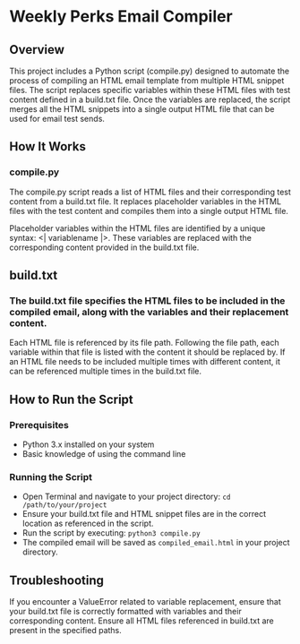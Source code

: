 # Weekly Perks Email Compiler
## Overview
This project includes a Python script (compile.py) designed to automate the process of compiling an HTML email template from multiple HTML snippet files. The script replaces specific variables within these HTML files with test content defined in a build.txt file. Once the variables are replaced, the script merges all the HTML snippets into a single output HTML file that can be used for email test sends.

## How It Works
### compile.py
The compile.py script reads a list of HTML files and their corresponding test content from a build.txt file. It replaces placeholder variables in the HTML files with the test content and compiles them into a single output HTML file.

Placeholder variables within the HTML files are identified by a unique syntax: <| variablename |>. These variables are replaced with the corresponding content provided in the build.txt file.

## build.txt
### The build.txt file specifies the HTML files to be included in the compiled email, along with the variables and their replacement content.

Each HTML file is referenced by its file path. Following the file path, each variable within that file is listed with the content it should be replaced by. If an HTML file needs to be included multiple times with different content, it can be referenced multiple times in the build.txt file.

## How to Run the Script
### Prerequisites
* Python 3.x installed on your system
* Basic knowledge of using the command line

### Running the Script
* Open Terminal and navigate to your project directory: `cd /path/to/your/project`
* Ensure your build.txt file and HTML snippet files are in the correct location as referenced in the script.
* Run the script by executing: `python3 compile.py`
* The compiled email will be saved as `compiled_email.html` in your project directory.

## Troubleshooting
If you encounter a ValueError related to variable replacement, ensure that your build.txt file is correctly formatted with variables and their corresponding content. Ensure all HTML files referenced in build.txt are present in the specified paths.
